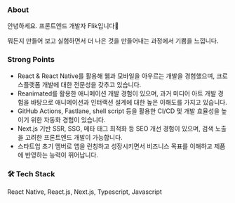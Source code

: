 ### About 

안녕하세요. 프론트엔드 개발자 Flik입니다👋

뭐든지 만들어 보고 실험하면서 더 나은 것을 만들어내는 과정에서 기쁨을 느낍니다.

### Strong Points

- React & React Native를 활용해 웹과 모바일을 아우르는 개발을 경험했으며, 크로스플랫폼 개발에 대한 전문성을 갖추고 있습니다.
- Reanimated를 활용한 애니메이션 개발 경험이 있으며, 과거 미디어 아트 개발 경험을 바탕으로 애니메이션과 인터랙션 설계에 대한 높은 이해도를 가지고 있습니다.
- GitHub Actions, Fastlane, shell script 등을 활용한 CI/CD 및 개발 효율성을 높이기 위한 자동화 경험이 있습니다.
- Next.js 기반 SSR, SSG, 메타 태그 최적화 등 SEO 개선 경험이 있으며, 검색 노출을 고려한 프론트엔드 개발이 가능합니다.
- 스타트업 초기 멤버로 앱을 런칭하고 성장시키면서 비즈니스 목표를 이해하고 제품에 반영하는 능력이 뛰어납니다.

### 🛠️ Tech Stack

React Native, React.js, Next.js, Typescript, Javascript
